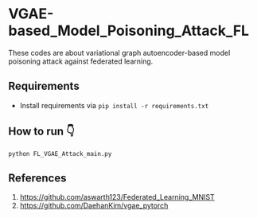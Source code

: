 # VGAE-based_Model_Poisoning_Attack_FL
These codes are about variational  graph autoencoder-based model poisoning attack against federated learning.

## Requirements
- Install requirements via  `pip install -r requirements.txt`


## How to run :point_down:
```
python FL_VGAE_Attack_main.py 
```

## References
1. https://github.com/aswarth123/Federated_Learning_MNIST
2. https://github.com/DaehanKim/vgae_pytorch
